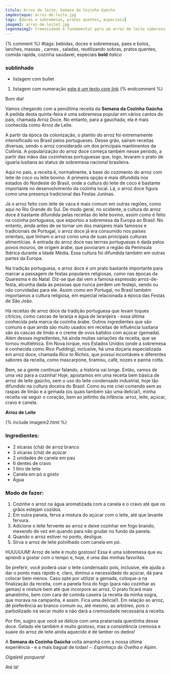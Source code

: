 ```yaml
---
titulo: Arroz de leite, Semana da Cozinha Gaúcha
imgdestaque: arroz-de-leite.jpg
tags: [doces e sobremesas, pratos quentes, especiais]
imagem2: arroz-de-leite2.jpg
legendaimg2: Cremosidade é fundamental para um arroz de leite saboroso!
---
```

{% comment %}
#tags: bebidas, doces e sobremesas, paes e bolos, lanches, massas , carnes , saladas, reutilizando sobras, pratos quentes, comida rapida, cozinha saudavel, especiais
**bold**
*italico*
### sublinhado
* listagem com bullet
1. listagem com numeração
[este é um texto com link](https://www.enderecodolink.com)
{% endcomment %}

Bom dia!

Vamos chegando com a penúltima receita da **Semana da Cozinha Gaúcha**. A pedida desta quinta-feira é uma sobremesa popular em vários cantos do país, chamada Arroz Doce. No entanto, para a gauchada, ela é mais conhecida como Arroz de Leite. 

A partir da época da colonização, o plantio do arroz foi extremamente intensificado no Brasil pelos portugueses. Desse grão, saíram receitas diversas, sendo o arroz considerado um dos principais mantimentos da Colônia. A popularização do arroz doce começa também nesse período, a partir das mãos das cozinheiras portuguesas que, logo, levaram o prato de iguaria lusitana ao status de sobremesa nacional brasileira. 

Aqui no país, a receita é, normalmente, à base do cozimento do arroz com leite de coco ou leite bovino. A primeira opção é mais difundida nos estados do Nordeste do Brasil, onde a cultura do leite de coco é bastante importante no desenvolvimento da cozinha local. Lá, o arroz doce figura como uma presença tradicional das Festas Juninas.

Já o arroz feito com leite de vaca é mais comum em outras regiões, como aqui no Rio Grande do Sul. De modo geral, no ocidente, a cultura do arroz doce é bastante difundida pelas receitas do leite bovino, assim como é feito na cozinha portuguesa, que exportou a sobremesa da Europa ao Brasil. No entanto, ainda antes de se tornar um dos manjares mais famosos e tradicionais de Portugal, o arroz doce já era consumido nos países orientais, que tinham o arroz como uma de suas principais culturas alimentícias. A entrada do arroz doce nas terrras portuguesas é dada pelos povos mouros, de origem árabe, que povoaram a região da Península Ibérica durante a Idade Média. Essa cultura foi difundida também em outras partes da Europa.

Na tradição portuguesa, o arroz doce é um prato bastante importante para marcar a passagem de festas populares religiosas, como nas épocas da Quaresma e do Natal. Diz-se que daí vem a famosa expressão arroz-de-festa, alcunha dada às pessoas que nunca perdem um festejo, sendo ou não convidadas para ele. Assim como em Portugal, no Brasil também importamos a cultura religiosa, em especial relacionada à época das Festas de São João. 

Há receitas de arroz doce da tradição portuguesa que levam toques cítricos, como cascas de laranja e água de laranjeira - essa última conhecida pela marca da cozinha árabe. Outros ingredientes que são comuns e que ainda são muito usados em receitas de influência lusitana são as cascas de limão e o creme de ovos batidos com açúcar (gemada). Além desses ingredientes, há ainda muitas variações da receita, que se tornou multiétnica. Em Nova Iorque, nos Estados Unidos (onde a sobremesa é conhecida como *Rice Pudding*), inclusive, há uma doçaria especializada em arroz doce, chamada *Rice to Riches*, que possui incontáveis e diferentes sabores da receita, como mascarpone, tiramisu, café, nozes e panna cotta.

Bem, se a gente continuar falando, a história vai longe. Então, vamos de uma vez para a cozinha! Hoje, apostamos em uma receita bem básica de arroz de leite gaúcho, sem o uso do leite condensado industrial, hoje tão difundido na cultura doceira do Brasil. Como eu me criei comendo sem as raspas de limão e a gemada (os quais também são uma delícia!), minha receita vai seguir o coração, bem ao jeitinho da infância: arroz, leite, açúcar, cravo e canela.

**Arroz de Leite**

{% include imagem2.html %}

### Ingredientes:

* 2 xícaras (chá) de arroz branco
* 3 xícaras (chá) de açúcar 
* 2 unidades de canela em pau
* 6 dentes de cravo
* 1 litro de leite
* Canela em pó a gosto
* Água

### Modo de fazer:

1. Cozinhe o arroz na água aromatizada com a canela e o cravo até que os grãos estejam cozidos.
2. Em outra panela, ferva a mistura do açúcar com o leite, até que levante fervura. 
3. Adicione o leite fervente ao arroz e deixe cozinhar em fogo brando, mexendo de vez em quando para não grudar no fundo da panela. 
4. Quando o arroz estiver no ponto, desligue. 
5. Sirva o arroz de leite polvilhado com canela em pó.

HUUUUUM! Arroz de leite é muito gostoso! Essa é uma sobremesa que eu aprendi a gostar com o tempo e, hoje, é uma das minhas favoritas.

Se preferir, você poderá usar o leite condensado pois, inclusive, ele ajuda a dar o ponto mais rápido e, claro, diminui a necessidade do açúcar, dá para colocar bem menos. Caso opte por utilizar a gemada, coloque-a na finalização da receita, com a panela fora do fogo (para não cozinhar as gemas) e misture bem até que incorpore ao arroz. O prato ficará mais amarelinho, bem com cara de comida caseira (a receita da minha sogra, que morava na campanha, é assim. Fica uma delícia!). Em relação ao arroz, dê preferência ao branco comum ou, até mesmo, ao arbóreo, pois o parboilizado irá secar muito e não dará a cremosidade necessária à receita. 

Por fim, sugiro que você se delicie com uma pratarrada quentinha desse doce. Gelado ele também é muito gostoso, mas a consistência cremosa e suave do arroz de leite ainda aquecido é de lamber os dedos!

A **Semana da Cozinha Gaúcha** volta amanhã com a nossa última experiência - e a mais bagual de todas! -: *Espinhaço de Ovelha e Aipim*.

*Oigaletê porquera*! 

Até lá!

